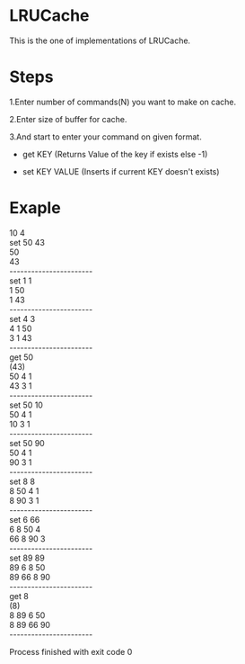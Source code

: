 # LRUCache
This is the one of implementations of LRUCache.

# Steps

1.Enter number of commands(N) you want to make on cache.

2.Enter size of buffer for cache.

3.And start to enter your command on given format.

* get KEY (Returns Value of the key if exists else -1)

* set KEY VALUE (Inserts if current KEY doesn't exists)

# Exaple

10 4 <br />
set 50 43<br />
50 <br />
43 <br />
-----------------------<br />
set 1 1<br />
1 50 <br />
1 43 <br />
-----------------------<br />
set 4 3<br />
4 1 50 <br />
3 1 43 <br />
-----------------------<br />
get 50<br />
(43)<br />
50 4 1 <br />
43 3 1 <br />
-----------------------<br />
set 50 10<br />
50 4 1 <br />
10 3 1 <br />
-----------------------<br />
set 50 90<br />
50 4 1 <br />
90 3 1 <br />
-----------------------<br />
set 8 8<br />
8 50 4 1 <br />
8 90 3 1 <br />
-----------------------<br />
set 6 66<br />
6 8 50 4 <br />
66 8 90 3 <br />
-----------------------<br />
set 89 89<br />
89 6 8 50 <br />
89 66 8 90 <br />
-----------------------<br />
get 8<br />
(8)<br />
8 89 6 50 <br />
8 89 66 90 <br />
-----------------------<br />

Process finished with exit code 0<br />
